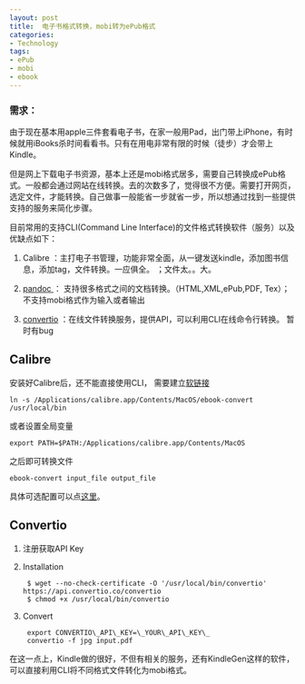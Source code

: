 ```yaml
---
layout: post
title:  电子书格式转换，mobi转为ePub格式
categories:
- Technology 
tags:
- ePub
- mobi
- ebook
---
```



### 需求：

由于现在基本用apple三件套看电子书，在家一般用Pad，出门带上iPhone，有时候就用iBooks杀时间看看书。只有在用电非常有限的时候（徒步）才会带上Kindle。

但是网上下载电子书资源，基本上还是mobi格式居多，需要自己转换成ePub格式。一般都会通过网站在线转换。去的次数多了，觉得很不方便。需要打开网页，选定文件，才能转换。自己做事一般能省一步就省一步，所以想通过找到一些提供支持的服务来简化步骤。

 <!--more-->

目前常用的支持CLI(Command Line Interface)的文件格式转换软件（服务）以及优缺点如下：
1. Calibre ：主打电子书管理，功能非常全面，从一键发送kindle，添加图书信息，添加tag，文件转换。一应俱全。 ；文件太。。大。

2. [pandoc ][1]： 支持很多格式之间的文档转换。（HTML,XML,ePub,PDF, Tex）；不支持mobi格式作为输入或者输出

3. [convertio][2] ：在线文件转换服务，提供API，可以利用CLI在线命令行转换。  暂时有bug



## Calibre
安装好Calibre后，还不能直接使用CLI，
需要建立[软链接][3]

	ln -s /Applications/calibre.app/Contents/MacOS/ebook-convert /usr/local/bin

或者设置全局变量

	export PATH=$PATH:/Applications/calibre.app/Contents/MacOS

之后即可转换文件

	ebook-convert input_file output_file

具体可选配置可以点[这里][4]。



## Convertio

1. 注册获取API Key

2. Installation

		$ wget --no-check-certificate -O '/usr/local/bin/convertio' https://api.convertio.co/convertio
		$ chmod +x /usr/local/bin/convertio

3. Convert

		export CONVERTIO\_API\_KEY=\_YOUR\_API\_KEY\_
		convertio -f jpg input.pdf



在这一点上，Kindle做的很好，不但有相关的服务，还有KindleGen这样的软件，可以直接利用CLI将不同格式文件转化为mobi格式。

[1]:	http://pandoc.org/
[2]:	https://convertio.co/zh/cli/
[3]:	https://github.com/GitbookIO/gitbook/issues/333
[4]:	https://manual.calibre-ebook.com/generated/en/cli-index.html#